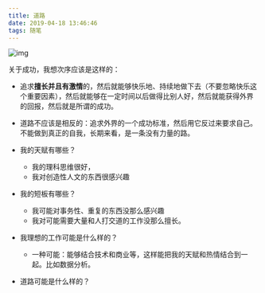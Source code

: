 ```yaml
---
title: 道路
date: 2019-04-18 13:46:46
tags: 随笔
---
```

![img](/imgs/IMG_5289.JPG)


关于成功，我想次序应该是这样的：
* 追求**擅长并且有激情**的，然后就能够快乐地、持续地做下去（不要忽略快乐这个重要因素），然后就能够在一定时间以后做得比别人好，然后就能获得外界的回报，然后就是所谓的成功。

* 道路不应该是相反的：追求外界的一个成功标准，然后用它反过来要求自己。不能做到真正的自我，长期来看，是一条没有力量的路。

* 我的天赋有哪些？
  - 我的理科思维很好，
  - 我对创造性人文的东西很感兴趣
* 我的短板有哪些？
  - 我可能对事务性、重复的东西没那么感兴趣
  - 我对可能需要大量和人打交道的工作没那么擅长。
* 我理想的工作可能是什么样的？
  - 一种可能：能够结合技术和商业等，这样能把我的天赋和热情结合到一起。比如数据分析。
* 道路可能是什么样的？
